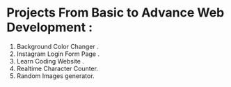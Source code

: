 <h1>Projects From Basic to Advance Web Development :</h1>
<ol>
<li>Background Color Changer .</li>
<li>Instagram Login Form Page .</li>
<li>Learn Coding Website .</li>
<li>Realtime Character Counter.</li>
<li>Random Images generator.</li>
</ol>
